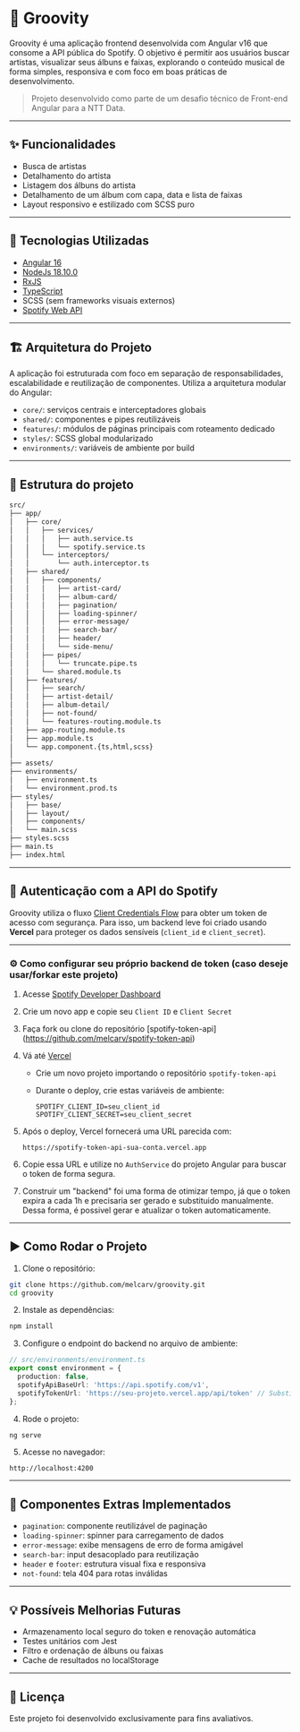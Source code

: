 # 🎵 Groovity

Groovity é uma aplicação frontend desenvolvida com Angular v16 que consome a API pública do Spotify. O objetivo é permitir aos usuários buscar artistas, visualizar seus álbuns e faixas, explorando o conteúdo musical de forma simples, responsiva e com foco em boas práticas de desenvolvimento.

> Projeto desenvolvido como parte de um desafio técnico de Front-end Angular para a NTT Data.

---

## ✨ Funcionalidades

- Busca de artistas
- Detalhamento do artista
- Listagem dos álbuns do artista
- Detalhamento de um álbum com capa, data e lista de faixas
- Layout responsivo e estilizado com SCSS puro

---

## 🧰 Tecnologias Utilizadas

- [Angular 16](https://angular.io/)
- [NodeJs 18.10.0](https://nodejs.org/pt)
- [RxJS](https://rxjs.dev/)
- [TypeScript](https://www.typescriptlang.org/)
- SCSS (sem frameworks visuais externos)
- [Spotify Web API](https://developer.spotify.com/documentation/web-api/)

---

## 🏗️ Arquitetura do Projeto

A aplicação foi estruturada com foco em separação de responsabilidades, escalabilidade e reutilização de componentes. Utiliza a arquitetura modular do Angular:

- `core/`: serviços centrais e interceptadores globais
- `shared/`: componentes e pipes reutilizáveis
- `features/`: módulos de páginas principais com roteamento dedicado
- `styles/`: SCSS global modularizado
- `environments/`: variáveis de ambiente por build

---

## 📁 Estrutura do projeto

```txt
src/
├── app/
│   ├── core/
│   │   ├── services/
│   │   │   ├── auth.service.ts
│   │   │   └── spotify.service.ts
│   │   └── interceptors/
│   │       └── auth.interceptor.ts
│   ├── shared/
│   │   ├── components/
│   │   │   ├── artist-card/
│   │   │   ├── album-card/
│   │   │   ├── pagination/
│   │   │   ├── loading-spinner/
│   │   │   ├── error-message/
│   │   │   ├── search-bar/
│   │   │   ├── header/
│   │   │   └── side-menu/
│   │   ├── pipes/
│   │   │   └── truncate.pipe.ts
│   │   └── shared.module.ts
│   ├── features/
│   │   ├── search/
│   │   ├── artist-detail/
│   │   ├── album-detail/
│   │   ├── not-found/
│   │   └── features-routing.module.ts
│   ├── app-routing.module.ts
│   ├── app.module.ts
│   └── app.component.{ts,html,scss}
│
├── assets/
├── environments/
│   ├── environment.ts
│   └── environment.prod.ts
├── styles/
│   ├── base/
│   ├── layout/
│   ├── components/
│   └── main.scss
├── styles.scss
├── main.ts
├── index.html
```

---

## 🔐 Autenticação com a API do Spotify

Groovity utiliza o fluxo [Client Credentials Flow](https://developer.spotify.com/documentation/web-api/tutorials/client-credentials-flow) para obter um token de acesso com segurança. Para isso, um backend leve foi criado usando **Vercel** para proteger os dados sensíveis (`client_id` e `client_secret`).

---

### ⚙️ Como configurar seu próprio backend de token (caso deseje usar/forkar este projeto)

1. Acesse [Spotify Developer Dashboard](https://developer.spotify.com/dashboard)
2. Crie um novo app e copie seu `Client ID` e `Client Secret`
3. Faça fork ou clone do repositório [spotify-token-api] (https://github.com/melcarv/spotify-token-api)
4. Vá até [Vercel](https://vercel.com)
   - Crie um novo projeto importando o repositório `spotify-token-api`
   - Durante o deploy, crie estas variáveis de ambiente:

     ```
     SPOTIFY_CLIENT_ID=seu_client_id
     SPOTIFY_CLIENT_SECRET=seu_client_secret
     ```

5. Após o deploy, Vercel fornecerá uma URL parecida com:

   ```
   https://spotify-token-api-sua-conta.vercel.app
   ```

6. Copie essa URL e utilize no `AuthService` do projeto Angular para buscar o token de forma segura.

7. Construir um "backend" foi uma forma de otimizar tempo, já que o token expira a cada 1h e precisaria ser gerado e substituido manualmente. Dessa forma, é possivel gerar e atualizar o token automaticamente.

---

## ▶️ Como Rodar o Projeto

1. Clone o repositório:
```bash
git clone https://github.com/melcarv/groovity.git
cd groovity
```

2. Instale as dependências:
```bash
npm install
```

3. Configure o endpoint do backend no arquivo de ambiente:
```ts
// src/environments/environment.ts
export const environment = {
  production: false,
  spotifyApiBaseUrl: 'https://api.spotify.com/v1',
  spotifyTokenUrl: 'https://seu-projeto.vercel.app/api/token' // Substitua pelo seu e inclua manualmente o caminho /api/token. Ao escrever essa Url no navegador, ela deve retornar o objeto com seu token. Aí sim, estará pronto para ser usado.
};
```

4. Rode o projeto:
```bash
ng serve
```

5. Acesse no navegador:
```
http://localhost:4200
```

---

## 🧩 Componentes Extras Implementados

- `pagination`: componente reutilizável de paginação
- `loading-spinner`: spinner para carregamento de dados
- `error-message`: exibe mensagens de erro de forma amigável
- `search-bar`: input desacoplado para reutilização
- `header` e `footer`: estrutura visual fixa e responsiva
- `not-found`: tela 404 para rotas inválidas

---

## 💡 Possíveis Melhorias Futuras

- Armazenamento local seguro do token e renovação automática
- Testes unitários com Jest
- Filtro e ordenação de álbuns ou faixas
- Cache de resultados no localStorage

---

## 📜 Licença

Este projeto foi desenvolvido exclusivamente para fins avaliativos.

